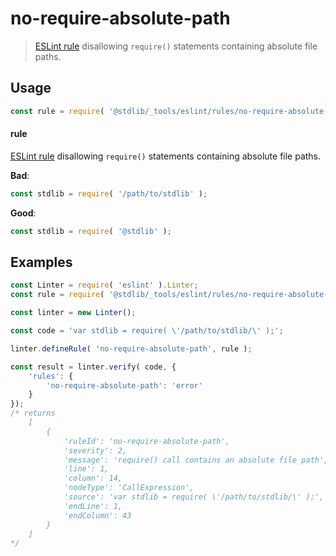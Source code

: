 <!--

@license Apache-2.0

Copyright (c) 2018 The Stdlib Authors.

Licensed under the Apache License, Version 2.0 (the "License");
you may not use this file except in compliance with the License.
You may obtain a copy of the License at

   http://www.apache.org/licenses/LICENSE-2.0

Unless required by applicable law or agreed to in writing, software
distributed under the License is distributed on an "AS IS" BASIS,
WITHOUT WARRANTIES OR CONDITIONS OF ANY KIND, either express or implied.
See the License for the specific language governing permissions and
limitations under the License.

-->

# no-require-absolute-path

> [ESLint rule][eslint-rules] disallowing `require()` statements containing absolute file paths.

<section class="intro">

</section>

<!-- /.intro -->

<section class="usage">

## Usage

```javascript
const rule = require( '@stdlib/_tools/eslint/rules/no-require-absolute-path' );
```

#### rule

[ESLint rule][eslint-rules] disallowing `require()` statements containing absolute file paths.

**Bad**:

<!-- run-disable -->

<!-- eslint-disable stdlib/no-require-absolute-path, stdlib/require-file-extensions -->

```javascript
const stdlib = require( '/path/to/stdlib' );
```

**Good**:

```javascript
const stdlib = require( '@stdlib' );
```

</section>

<!-- /.usage -->

<section class="examples">

## Examples

<!-- eslint no-undef: "error" -->

```javascript
const Linter = require( 'eslint' ).Linter;
const rule = require( '@stdlib/_tools/eslint/rules/no-require-absolute-path' );

const linter = new Linter();

const code = 'var stdlib = require( \'/path/to/stdlib/\' );';

linter.defineRule( 'no-require-absolute-path', rule );

const result = linter.verify( code, {
    'rules': {
        'no-require-absolute-path': 'error'
    }
});
/* returns
    [
        {
            'ruleId': 'no-require-absolute-path',
            'severity': 2,
            'message': 'require() call contains an absolute file path',
            'line': 1,
            'column': 14,
            'nodeType': 'CallExpression',
            'source': 'var stdlib = require( \'/path/to/stdlib/\' );',
            'endLine': 1,
            'endColumn': 43
        }
    ]
*/
```

</section>

<!-- /.examples -->

<!-- Section for related `stdlib` packages. Do not manually edit this section, as it is automatically populated. -->

<section class="related">

</section>

<!-- /.related -->

<!-- Section for all links. Make sure to keep an empty line after the `section` element and another before the `/section` close. -->

<section class="links">

[eslint-rules]: https://eslint.org/docs/developer-guide/working-with-rules

</section>

<!-- /.links -->

